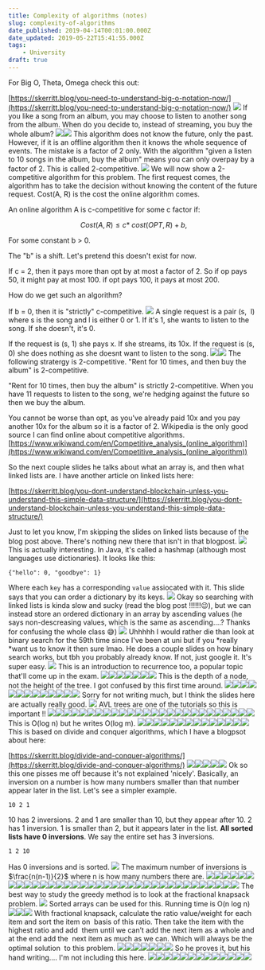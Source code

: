 ```yaml
---
title: Complexity of algorithms (notes)
slug: complexity-of-algorithms
date_published: 2019-04-14T00:01:00.000Z
date_updated: 2019-05-22T15:41:55.000Z
tags: 
    - University
draft: true
---
```


For Big O, Theta, Omega check this out:

[https://skerritt.blog/you-need-to-understand-big-o-notation-now/](https://skerritt.blog/you-need-to-understand-big-o-notation-now/)
![](/content/images/2019/02/image.png)
If you like a song from an album, you may choose to listen to another song from the album. When do you decide to, instead of streaming, you buy the whole album?
![](/content/images/2019/02/image-1.png)![](/content/images/2019/02/image-2.png)
This algorithm does not know the future, only the past. However, if it is an offline algorithm then it knows the whole sequence of events. The mistake is a factor of 2 only. With the algorithm "given a listen to 10 songs in the album, buy the album" means you can only overpay by a factor of 2. This is called 2-competitive.
![](/content/images/2019/02/image-3.png)
We will now show a 2-competitive algorithm for this problem. The first request comes, the algorithm has to take the decision without knowing the content of the future request. Cost(A, R) is the cost the online algorithm comes. 

An online algorithm A is c-competitive for some c factor if:

$$Cost(A, R) \le c * \; cost(OPT, R) + b,$$

For some constant b > 0.

The "b" is a shift. Let's pretend this doesn't exist for now.

If c = 2, then it pays more than opt by at most a factor of 2. So if op pays 50, it might pay at most 100. if opt pays 100, it pays at most 200.

How do we get such an algorithm?

If b = 0, then it is "strictly" c-competitive.
![](/content/images/2019/02/image-4.png)
A single request is a pair (s,  l) where s is the song and l is either 0 or 1. If it's 1, she wants to listen to the song. If she doesn't, it's 0. 

If the request is (s, 1) she pays x. If she streams, its 10x. If the request is (s, 0) she does nothing as she doesnt want to listen to the song.
![](/content/images/2019/02/image-5.png)![](/content/images/2019/02/image-6.png)
The following stratergy is 2-competitive. "Rent for 10 times, and then buy the album" is 2-competitive. 

"Rent for 10 times, then buy the album" is strictly 2-competitive. When you have 11 requests to listen to the song, we're hedging against the future so then we buy the album. 

You cannot be worse than opt, as you've already paid 10x and you pay another 10x for the album so it is a factor of 2. Wikipedia is the only good source I can find online about competitive algorithms. [https://www.wikiwand.com/en/Competitive_analysis_(online_algorithm)](https://www.wikiwand.com/en/Competitive_analysis_(online_algorithm))

So the next couple slides he talks about what an array is, and then what linked lists are. I have another article on linked lists here:

[https://skerritt.blog/you-dont-understand-blockchain-unless-you-understand-this-simple-data-structure/](https://skerritt.blog/you-dont-understand-blockchain-unless-you-understand-this-simple-data-structure/)

Just to let you know, I'm skipping the slides on linked lists because of the blog post above. There's nothing new there that isn't in that blogpost. 
![](/content/images/2019/02/image-28.png)
This is actually interesting. In Java, it's called a hashmap (although most languages use dictionaries). It looks like this:

    {"hello": 0, "goodbye": 1}

Where each `key` has a corresponding `value` assiocated with it. This slide says that you can order a dictionary by its keys. 
![](/content/images/2019/02/image-29.png)
Okay so searching with linked lists is kinda slow and sucky (read the blog post ‼‼‼😉), but we can instead store an ordered dictionary in an array by ascending values (he says non-descreasing values, which is the same as ascending....? Thanks for confusing the whole class 😅)
![](/content/images/2019/02/image-30.png)
Uhhhhh I would rather die than look at binary search for the 59th time since I've been at uni but if you *really *want us to know it then sure lmao. He does a couple slides on how binary search works, but tbh you probably already know. If not, just google it. It's super easy.
![](/content/images/2019/02/image-31.png)
This is an introduction to recurrence too, a popular topic that'll come up in the exam.
![](/content/images/2019/02/image-32.png)![](/content/images/2019/02/image-33.png)![](/content/images/2019/02/image-34.png)![](/content/images/2019/02/image-35.png)![](/content/images/2019/02/image-36.png)![](/content/images/2019/02/image-37.png)![](/content/images/2019/02/image-38.png)
This is the depth of a node, not the height of the tree. I got confused by this first time around.
![](/content/images/2019/02/image-39.png)![](/content/images/2019/02/image-40.png)![](/content/images/2019/02/image-41.png)![](/content/images/2019/02/image-42.png)![](/content/images/2019/02/image-43.png)![](/content/images/2019/02/image-44.png)![](/content/images/2019/02/image-45.png)![](/content/images/2019/02/image-46.png)![](/content/images/2019/02/image-47.png)![](/content/images/2019/02/image-48.png)![](/content/images/2019/02/image-49.png)![](/content/images/2019/02/image-50.png)![](/content/images/2019/02/image-51.png)
Sorry for not writing much, but I think the slides here are actually really good.
![](/content/images/2019/02/image-52.png)
AVL trees are one of the tutorials so this is important !!
![](/content/images/2019/02/image-53.png)![](/content/images/2019/02/image-54.png)![](/content/images/2019/02/image-55.png)![](/content/images/2019/02/image-56.png)![](/content/images/2019/02/image-57.png)![](/content/images/2019/02/image-58.png)![](/content/images/2019/02/image-59.png)![](/content/images/2019/02/image-60.png)![](/content/images/2019/02/image-61.png)![](/content/images/2019/02/image-62.png)![](/content/images/2019/02/image-63.png)![](/content/images/2019/02/image-64.png)![](/content/images/2019/02/image-65.png)![](/content/images/2019/02/image-66.png)![](/content/images/2019/02/image-67.png)![](/content/images/2019/02/image-68.png)![](/content/images/2019/02/image-69.png)![](/content/images/2019/02/image-70.png)![](/content/images/2019/02/image-71.png)![](/content/images/2019/02/image-72.png)![](/content/images/2019/02/image-73.png)![](/content/images/2019/02/image-74.png)![](/content/images/2019/02/image-75.png)![](/content/images/2019/02/image-108.png)![](/content/images/2019/02/image-109.png)![](/content/images/2019/02/image-110.png)
This is O(log n) but he writes O(log m).
![](/content/images/2019/02/image-111.png)![](/content/images/2019/02/image-112.png)![](/content/images/2019/02/image-113.png)![](/content/images/2019/02/image-115.png)![](/content/images/2019/02/image-116.png)![](/content/images/2019/02/image-117.png)![](/content/images/2019/02/image-118.png)![](/content/images/2019/02/image-119.png)![](/content/images/2019/02/image-120.png)![](/content/images/2019/02/image-121.png)![](/content/images/2019/02/image-122.png)![](/content/images/2019/02/image-123.png)![](/content/images/2019/02/image-124.png)![](/content/images/2019/02/image-125.png)
This is based on divide and conquer algorithms, which I have a blogpsot about here:

[https://skerritt.blog/divide-and-conquer-algorithms/](https://skerritt.blog/divide-and-conquer-algorithms/)
![](/content/images/2019/02/image-126.png)![](/content/images/2019/02/image-127.png)![](/content/images/2019/02/image-128.png)![](/content/images/2019/02/image-129.png)![](/content/images/2019/02/image-130.png)
Ok so this one pisses me off because it's not explained 'nicely'. Basically, an inversion on a number is how many numbers smaller than that number appear later in the list. Let's see a simpler example.

    10 2 1

10 has 2 inversions. 2 and 1 are smaller than 10, but they appear after 10. 2 has 1 inversion. 1 is smaller than 2, but it appears later in the list. **All sorted lists have 0 inversions**. We say the entire set has 3 inversions. 

    1 2 10

Has 0 inversions and is sorted.
![](/content/images/2019/02/image-131.png)
The maximum number of inversions is $\frac{n(n-1)}{2}$ where n is how many numbers there are.
![](/content/images/2019/02/image-132.png)![](/content/images/2019/02/image-133.png)![](/content/images/2019/02/image-134.png)![](/content/images/2019/02/image-135.png)![](/content/images/2019/02/image-137.png)![](/content/images/2019/02/image-136.png)![](/content/images/2019/02/image-138.png)![](/content/images/2019/02/image-139.png)![](/content/images/2019/02/image-140.png)![](/content/images/2019/02/image-141.png)![](/content/images/2019/02/image-142.png)![](/content/images/2019/02/image-143.png)![](/content/images/2019/02/image-144.png)![](/content/images/2019/02/image-145.png)![](/content/images/2019/02/image-149.png)![](/content/images/2019/02/image-154.png)![](/content/images/2019/02/image-155.png)![](/content/images/2019/02/image-156.png)![](/content/images/2019/02/image-157.png)![](/content/images/2019/02/image-158.png)![](/content/images/2019/02/image-159.png)![](/content/images/2019/02/image-160.png)![](/content/images/2019/02/image-161.png)![](/content/images/2019/02/image-162.png)![](/content/images/2019/02/image-163.png)![](/content/images/2019/02/image-164.png)![](/content/images/2019/02/image-165.png)![](/content/images/2019/02/image-166.png)![](/content/images/2019/02/image-167.png)![](/content/images/2019/02/image-168.png)![](/content/images/2019/02/image-169.png)![](/content/images/2019/02/image-170.png)![](/content/images/2019/02/image-171.png)![](/content/images/2019/02/image-172.png)![](/content/images/2019/02/image-173.png)
The best way to study the greedy method is to look at the fractional knapsack problem.
![](/content/images/2019/02/image-174.png)
Sorted arrays can be used for this. Running time is O(n log n)
![](/content/images/2019/02/image-175.png)![](/content/images/2019/02/image-176.png)![](/content/images/2019/02/image-177.png)
With fractional knapsack, calculate the ratio value/weight for each item and sort the item on  basis of this ratio. Then take the item with the highest ratio and add  them until we can’t add the next item as a whole and at the end add the  next item as much as we can. Which will always be the optimal solution  to this problem.
![](/content/images/2019/02/image-178.png)![](/content/images/2019/03/image-4.png)![](/content/images/2019/03/image-5.png)![](/content/images/2019/03/image-6.png)![](/content/images/2019/03/image-7.png)![](/content/images/2019/03/image-8.png)![](/content/images/2019/03/image-9.png)
So he proves it, but his hand writing.... I'm not including this here.
![](/content/images/2019/03/image-10.png)![](/content/images/2019/03/image-11.png)![](/content/images/2019/03/image-12.png)![](/content/images/2019/03/image-13.png)![](/content/images/2019/03/image-14.png)![](/content/images/2019/03/image-16.png)![](/content/images/2019/03/image-17.png)![](/content/images/2019/03/image-18.png)![](/content/images/2019/03/image-19.png)![](/content/images/2019/03/image-20.png)![](/content/images/2019/03/image-21.png)![](/content/images/2019/03/image-22.png)![](/content/images/2019/03/image-23.png)
